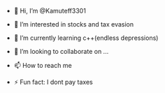 - 👋 Hi, I’m @Kamuteff3301
- 👀 I’m interested in stocks and tax evasion
- 🌱 I’m currently learning c++(endless depressions)
- 💞️ I’m looking to collaborate on ...
- 📫 How to reach me 

- ⚡ Fun fact: I dont pay taxes

<!---
Kamuteff3301/Kamuteff3301 is a ✨ special ✨ repository because its `README.md` (this file) appears on your GitHub profile.
You can click the Preview link to take a look at your changes.
--->
